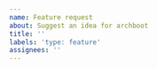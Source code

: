 ```yaml
---
name: Feature request
about: Suggest an idea for archboot
title: ''
labels: 'type: feature'
assignees: ''
---
```


<!-- Please search existing issues to avoid creating duplicates. -->

<!-- Describe the feature you'd like. -->
